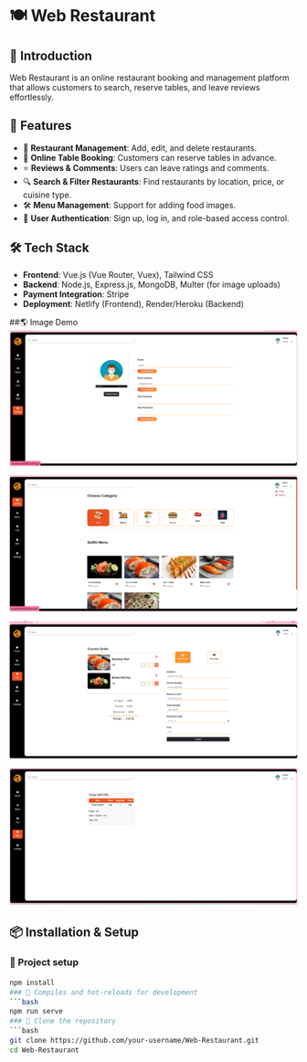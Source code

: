 # 🍽️ Web Restaurant  

## 🚀 Introduction  
Web Restaurant is an online restaurant booking and management platform that allows customers to search, reserve tables, and leave reviews effortlessly.  

## 🎯 Features  
- 🏪 **Restaurant Management**: Add, edit, and delete restaurants.  
- 📅 **Online Table Booking**: Customers can reserve tables in advance.  
- ⭐ **Reviews & Comments**: Users can leave ratings and comments.  
- 🔍 **Search & Filter Restaurants**: Find restaurants by location, price, or cuisine type.  
- 🛠️ **Menu Management**: Support for adding food images.  
- 🔐 **User Authentication**: Sign up, log in, and role-based access control.  

## 🛠️ Tech Stack  
- **Frontend**: Vue.js (Vue Router, Vuex), Tailwind CSS  
- **Backend**: Node.js, Express.js, MongoDB, Multer (for image uploads)  
- **Payment Integration**: Stripe  
- **Deployment**: Netlify (Frontend), Render/Heroku (Backend)
  
##🌎 Image Demo
![Preview](./client/src/assets/SettingPage.png)

![Preview](./client/src/assets/Homepage.png)

![Preview](./client/src/assets/CartPage.png)

![Preview](./client/src/assets/BillPage.png)

## 📦 Installation & Setup  
### 🔹 Project setup
```bash
npm install
### 🔹 Compiles and hot-reloads for development
```bash
npm run serve
### 🔹 Clone the repository  
```bash
git clone https://github.com/your-username/Web-Restaurant.git
cd Web-Restaurant


